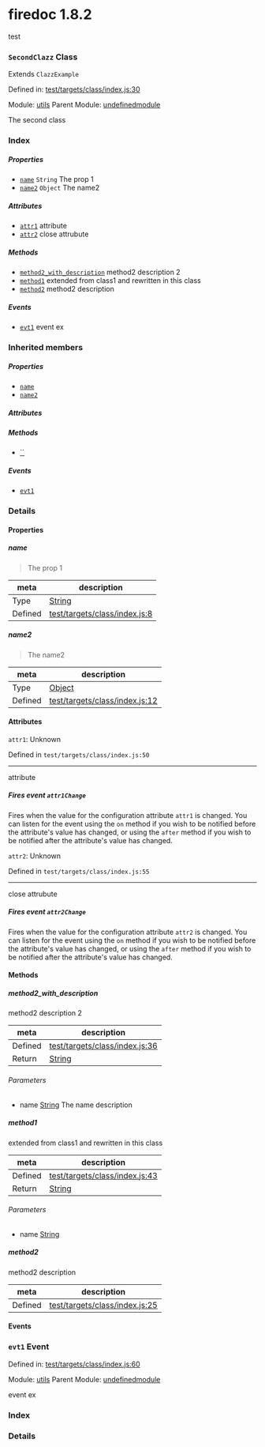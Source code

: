 
# firedoc 1.8.2

test

### `SecondClazz` Class

Extends `ClazzExample`

Defined in: [test/targets/class/index.js:30](../files/test/targets/class/index.js.js)

Module: [utils](../modules/utils.md)
Parent Module: [undefinedmodule](../modules/undefinedmodule.md)




The second class

### Index

##### Properties

  - [`name`](#property-name) `String` The prop 1
  - [`name2`](#property-name2) `Object` The name2


##### Attributes

  - [`attr1`](#attribute-attr1) attribute
  - [`attr2`](#attribute-attr2) close attrubute


##### Methods

  - [`method2_with_description`](#method-method2_with_description) method2 description 2
  - [`method1`](#method-method1) extended from class1 and rewritten in this class
  - [`method2`](#method-method2) method2 description



##### Events

  - [`evt1`](#event-evt1) event ex



### Inherited members

##### Properties

- [`name`](#property-name)
- [`name2`](#property-name2)

##### Attributes


##### Methods

- [``](#method-method2)

##### Events

- [`evt1`](#event-evt1)



### Details


#### Properties


##### name

> The prop 1

| meta | description |
|------|-------------|
| Type | <a href="https://developer.mozilla.org/en/JavaScript/Reference/Global_Objects/String" class="crosslink external" target="_blank">String</a> |
| Defined | [test/targets/class/index.js:8](../files/test_targets_class_index.js.md#l8) |



##### name2

> The name2

| meta | description |
|------|-------------|
| Type | <a href="https://developer.mozilla.org/en/JavaScript/Reference/Global_Objects/Object" class="crosslink external" target="_blank">Object</a> |
| Defined | [test/targets/class/index.js:12](../files/test_targets_class_index.js.md#l12) |





#### Attributes


`attr1`: Unknown

Defined in `test/targets/class/index.js:50`



---------------------

attribute


##### Fires event `attr1Change`

Fires when the value for the configuration attribute `attr1` is
changed. You can listen for the event using the `on` method if you
wish to be notified before the attribute's value has changed, or
using the `after` method if you wish to be notified after the
attribute's value has changed.



`attr2`: Unknown

Defined in `test/targets/class/index.js:55`



---------------------

close attrubute


##### Fires event `attr2Change`

Fires when the value for the configuration attribute `attr2` is
changed. You can listen for the event using the `on` method if you
wish to be notified before the attribute's value has changed, or
using the `after` method if you wish to be notified after the
attribute's value has changed.





<!-- Method Block -->
#### Methods


##### method2_with_description

method2 description 2

| meta | description |
|------|-------------|
| Defined | [test/targets/class/index.js:36](../files/test_targets_class_index.js.md#l36) |
| Return 		 | <a href="https://developer.mozilla.org/en/JavaScript/Reference/Global_Objects/String" class="crosslink external" target="_blank">String</a> 

###### Parameters
- name <a href="https://developer.mozilla.org/en/JavaScript/Reference/Global_Objects/String" class="crosslink external" target="_blank">String</a> The name description


##### method1

extended from class1 and rewritten in this class

| meta | description |
|------|-------------|
| Defined | [test/targets/class/index.js:43](../files/test_targets_class_index.js.md#l43) |
| Return 		 | <a href="https://developer.mozilla.org/en/JavaScript/Reference/Global_Objects/String" class="crosslink external" target="_blank">String</a> | <a href="https://developer.mozilla.org/en/JavaScript/Reference/Global_Objects/Boolean" class="crosslink external" target="_blank">Boolean</a> 

###### Parameters
- name <a href="https://developer.mozilla.org/en/JavaScript/Reference/Global_Objects/String" class="crosslink external" target="_blank">String</a> 


##### method2

method2 description

| meta | description |
|------|-------------|
| Defined | [test/targets/class/index.js:25](../files/test_targets_class_index.js.md#l25) |





#### Events

### `evt1` Event


Defined in: [test/targets/class/index.js:60](../files/test_targets_class_index.js.md#l60)

Module: [utils](../modules/utils.md)
Parent Module: [undefinedmodule](../modules/undefinedmodule.md)




event ex

### Index







### Details





